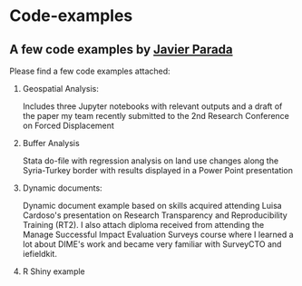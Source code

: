 # Code-examples

## A few code examples by <a href="https://paradajavier.com">  Javier Parada</a>

Please find a few code examples attached:

<ol>
  <li>Geospatial Analysis: </li>
<p> Includes three Jupyter notebooks with relevant outputs and a draft of the paper my team recently submitted to the 2nd Research Conference on Forced Displacement </p>
  <li>Buffer Analysis</li>
  <p> Stata do-file with regression analysis on land use changes along the Syria-Turkey border with results displayed in a Power Point presentation </p>
  <li>Dynamic documents:</li>
  <p>Dynamic document example based on skills acquired attending Luisa Cardoso's presentation on Research Transparency and Reproducibility Training (RT2). I also attach diploma received from attending the Manage Successful Impact Evaluation Surveys course where I learned a lot about DIME's work and became very familiar with SurveyCTO and iefieldkit.</p>
  <li> R Shiny example
</ol>
